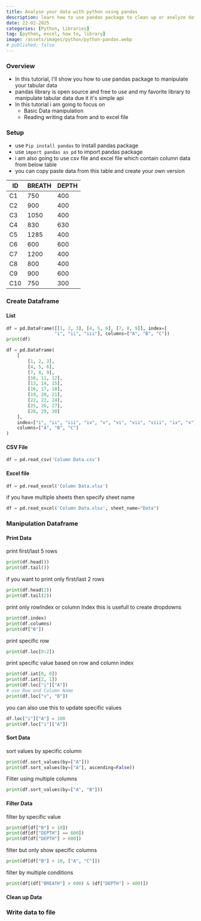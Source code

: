 ```yaml
---
title: Analyse your data with python using pandas
description: learn how to use pandas package to clean up or analyze data using python
date: 22-02-2025
categories: [Python, Libraries]
tag: [python, excel, how to, library]
image: /assets/images/python/python-pandas.webp
# published: false
---
```


### Overview
- In this tutorial, I'll show you how to use pandas package to manipulate your tabular data
- pandas library is open source and free to use and my favorite library to manipulate tabular data due it it's simple api
- In this tutorial i am going to focus on
  - Basic Data manipulation
  - Reading writing data from and to excel file


### Setup
- use `Pip install pandas` to install pandas package
- use `import pandas as pd` to import pandas package
- i am also going to use csv file and excel file which contain column data from below table
- you can copy paste data from this table and create your own version

| ID  | BREATH | DEPTH |
| --- | ------ | ----- |
| C1  | 750    | 400   |
| C2  | 900    | 400   |
| C3  | 1050   | 400   |
| C4  | 830    | 630   |
| C5  | 1285   | 400   |
| C6  | 600    | 600   |
| C7  | 1200   | 400   |
| C8  | 800    | 400   |
| C9  | 900    | 600   |
| C10 | 750    | 300   |

### Create Dataframe

#### List
```python
df = pd.DataFrame([[1, 2, 3], [4, 5, 6], [7, 8, 9]], index=[
                  "i", "ii", "iii"], columns=["A", "B", "C"])
print(df)
```
```python
df = pd.DataFrame(
    [
        [1, 2, 3],
        [4, 5, 6],
        [7, 8, 9],
        [10, 11, 12],
        [13, 14, 15],
        [16, 17, 18],
        [19, 20, 21],
        [22, 23, 24],
        [25, 26, 27],
        [28, 29, 30]
    ],
    index=["i", "ii", "iii", "iv", "v", "vi", "vii", "viii", "ix", "x"],
    columns=["A", "B", "C"]
)
```
#### CSV File
```python
df = pd.read_csv('Column Data.csv')
```
#### Excel file
```python
df = pd.read_excel('Column Data.xlsx')
```
if you have multiple sheets then specify sheet name
```python
df = pd.read_excel('Column Data.xlsx', sheet_name="Data")
```

### Manipulation Dataframe

#### Print Data
print first/last 5 rows
```python
print(df.head())
print(df.tail())
```
if you want to print only first/last 2 rows
```python
print(df.head(2))
print(df.tail(2))
```
print only rowIndex or column Index
this is usefull to create dropdowns 
```python
print(df.index)
print(df.columns)
print(df["B"])
```
print specific row
```python
print(df.loc[0:2])
```
print specific value based on row and column index
```python
print(df.iat[0, 0])
print(df.iat[2, 1])
print(df.loc["i"]["A"])
# use Row and Column Name
print(df.loc["v", "B"])
```
you can also use this to update specific values
```python
df.loc["i"]["A"] = 100
print(df.loc["i"]["A"])
```
#### Sort Data
sort values by specific column
```python
print(df.sort_values(by=["A"]))
print(df.sort_values(by=["A"], ascending=False))

```
Filter using multiple columns
```python
print(df.sort_values(by=["A", "B"]))
```

#### Filter Data
filter by specific value
```python
print(df[df["B"] > 10])
print(df[df["DEPTH"] == 600])
print(df[df["DEPTH"] > 600])
```
filter but only show specific columns
```python
print(df[df["B"] > 10, ["A", "C"]])
```
filter by multiple conditions
```python
print(df[(df["BREATH"] > 600) & (df["DEPTH"] > 400)])
```
#### Clean up Data




### Write data to file


